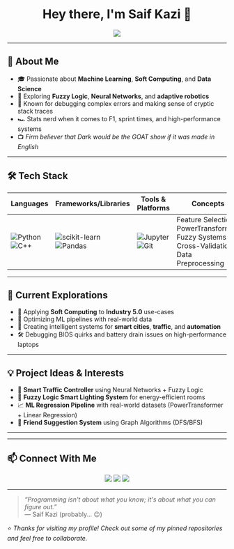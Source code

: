 <h1 align="center">Hey there, I'm Saif Kazi 👋</h1>

<p align="center">
  <img src="https://readme-typing-svg.demolab.com/?lines=ML+Enthusiast;Soft+Computing+Explorer;Machine+Learning+Practitioner;Tech+Curious+and+Always+Learning&center=true&width=500&height=30" />
</p>

---

## 🧠 About Me

- 🎓 Passionate about **Machine Learning**, **Soft Computing**, and **Data Science**
- 🤖 Exploring **Fuzzy Logic**, **Neural Networks**, and **adaptive robotics**
- 🧰 Known for debugging complex errors and making sense of cryptic stack traces
- 🏎️ Stats nerd when it comes to F1, sprint times, and high-performance systems
- 📺 *Firm believer that Dark would be the GOAT show if it was made in English*

---

## 🛠️ Tech Stack

<div align="center">
  
| Languages | Frameworks/Libraries | Tools & Platforms | Concepts |
|----------|----------------------|-------------------|----------|
| ![Python](https://img.shields.io/badge/-Python-333?style=flat&logo=python) ![C++](https://img.shields.io/badge/-C++-00599C?style=flat&logo=c%2B%2B) | ![scikit-learn](https://img.shields.io/badge/-Scikit--Learn-F7931E?style=flat&logo=scikit-learn) ![Pandas](https://img.shields.io/badge/-Pandas-150458?style=flat&logo=pandas) | ![Jupyter](https://img.shields.io/badge/-Jupyter-F37626?style=flat&logo=jupyter) ![Git](https://img.shields.io/badge/-Git-F05032?style=flat&logo=git) | Feature Selection, PowerTransformer, Fuzzy Systems, Cross-Validation, Data Preprocessing |
  
</div>

---

## 🚀 Current Explorations

- 🧠 Applying **Soft Computing** to **Industry 5.0** use-cases  
- 🔁 Optimizing ML pipelines with real-world data  
- 🔦 Creating intelligent systems for **smart cities**, **traffic**, and **automation**  
- 🛠️ Debugging BIOS quirks and battery drain issues on high-performance laptops  

---

## 💡 Project Ideas & Interests

- 🚦 **Smart Traffic Controller** using Neural Networks + Fuzzy Logic  
- 🧠 **Fuzzy Logic Smart Lighting System** for energy-efficient rooms  
- 📈 **ML Regression Pipeline** with real-world datasets (PowerTransformer + Linear Regression)  
- 🤝 **Friend Suggestion System** using Graph Algorithms (DFS/BFS)

---

---

## 📫 Connect With Me

<p align="center">
  <a href="mailto:your.email@example.com"><img src="https://img.shields.io/badge/-Email-D14836?style=flat&logo=gmail&logoColor=white"/></a>
  <a href="https://www.linkedin.com/in/YOUR_LINKEDIN/"><img src="https://img.shields.io/badge/-LinkedIn-0077B5?style=flat&logo=linkedin&logoColor=white"/></a>
  <a href="https://www.kaggle.com/YOUR_KAGGLE"><img src="https://img.shields.io/badge/-Kaggle-20BEFF?style=flat&logo=kaggle&logoColor=white"/></a>
</p>

---

> *“Programming isn't about what you know; it's about what you can figure out.”*  
> — Saif Kazi (probably... 😉)

⭐ *Thanks for visiting my profile! Check out some of my pinned repositories and feel free to collaborate.*

